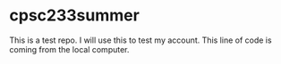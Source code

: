 # cpsc233summer
This is a test repo. I will use this to test my account. 
This line of code is coming from the local computer.
